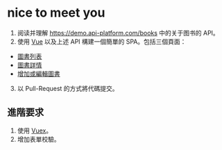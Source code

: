 # nice to meet you
1. 阅读并理解 https://demo.api-platform.com/books 中的关于图书的 API。
2. 使用 [Vue](https://vuejs.org/index.html) 以及上述 API 構建一個簡單的 SPA。包括三個頁面：
* [圖書列表](https://i.imgur.com/yF21CqS.png)
* [圖書詳情](https://i.imgur.com/U6n7Ci8.png)
* [增加或編輯圖書](https://i.imgur.com/GELu336.png)
  
3. 以 Pull-Request 的方式將代碼提交。

## 進階要求
1. 使用 [Vuex](https://github.com/vuejs/vuex)。
2. 增加表單校驗。


